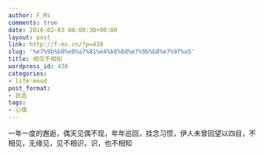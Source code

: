 ```yaml
---
author: F_Ms
comments: true
date: 2016-02-03 08:00:30+00:00
layout: post
link: http://f-ms.cn/?p=438
slug: '%e7%9b%b8%e8%a7%81%e4%b8%8d%e7%9b%b8%e7%9f%a5'
title: 相见不相知
wordpress_id: 438
categories:
- life-mood
post_format:
- 状态
tags:
- 心情
---
```


一年一度的邂逅，偶天见偶不现，年年巡回，挂念习惯，伊人未曾回望以四目，不相见，无缘见，见不相识，识，也不相知

